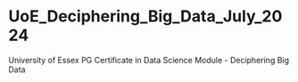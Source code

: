 # UoE_Deciphering_Big_Data_July_2024
University of Essex PG Certificate in Data Science Module - Deciphering Big Data
